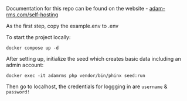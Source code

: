 Documentation for this repo can be found on the website - [adam-rms.com/self-hosting](https://adam-rms.com/self-hosting)


As the first step, copy the example.env to .env

To start the project locally: 

```
docker compose up -d
```

After setting up, initialize the seed which creates basic data including an admin account: 

```
docker exec -it adamrms php vendor/bin/phinx seed:run
```

Then go to localhost, the credentials for loggging in are `username` & `password!`